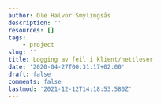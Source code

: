 ```yaml
---
author: Ole Halvor Smylingsås
description: ''
resources: []
tags:
    - project
slug: ''
title: Logging av feil i klient/nettleser
date: '2020-04-27T00:31:17+02:00'
draft: false
comments: false
lastmod: '2021-12-12T14:18:53.580Z'
---
```

<!--more-->
